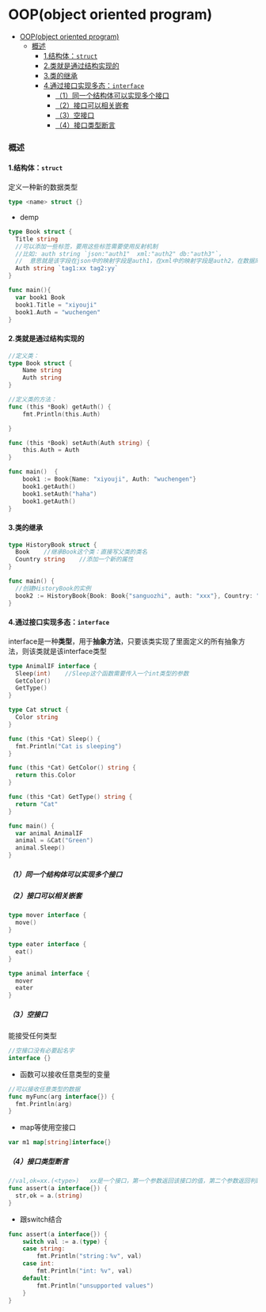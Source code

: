 # OOP(object oriented program)

<!-- @import "[TOC]" {cmd="toc" depthFrom=1 depthTo=6 orderedList=false} -->
<!-- code_chunk_output -->

- [OOP(object oriented program)](#oopobject-oriented-program)
    - [概述](#概述)
      - [1.结构体：`struct`](#1结构体struct)
      - [2.类就是通过结构实现的](#2类就是通过结构实现的)
      - [3.类的继承](#3类的继承)
      - [4.通过接口实现多态：`interface`](#4通过接口实现多态interface)
        - [（1）同一个结构体可以实现多个接口](#1同一个结构体可以实现多个接口)
        - [（2）接口可以相关嵌套](#2接口可以相关嵌套)
        - [（3）空接口](#3空接口)
        - [（4）接口类型断言](#4接口类型断言)

<!-- /code_chunk_output -->

### 概述

#### 1.结构体：`struct`
定义一种新的数据类型
```go
type <name> struct {}
```

* demp
```go
type Book struct {
  Title string  
  //可以添加一些标签，要用这些标签需要使用反射机制
  //比如: auth string `json:"auth1"  xml:"auth2" db:"auth3"`，
  //  意思就是该字段在json中的映射字段是auth1，在xml中的映射字段是auth2，在数据库中映射的字段是auth3
  Auth string `tag1:xx tag2:yy`            
}

func main(){
  var book1 Book
  book1.Title = "xiyouji"
  book1.Auth = "wuchengen"
}
```

#### 2.类就是通过结构实现的
```go
//定义类：
type Book struct {
	Name string
	Auth string
}

//定义类的方法：
func (this *Book) getAuth() {
	fmt.Println(this.Auth)

}

func (this *Book) setAuth(Auth string) {
	this.Auth = Auth
}

func main()  {
	book1 := Book{Name: "xiyouji", Auth: "wuchengen"}
	book1.getAuth()
	book1.setAuth("haha")
	book1.getAuth()
}
```

#### 3.类的继承
```go
type HistoryBook struct {
  Book    //继承Book这个类：直接写父类的类名
  Country string    //添加一个新的属性
}

func main() {
  //创建HistoryBook的实例
  book2 := HistoryBook{Book: Book{"sanguozhi", auth: "xxx"}, Country: "China"}
}
```

#### 4.通过接口实现多态：`interface`
interface是一种**类型**，用于**抽象方法**，只要该类实现了里面定义的所有抽象方法，则该类就是该interface类型
```go
type AnimalIF interface {
  Sleep(int)    //Sleep这个函数需要传入一个int类型的参数
  GetColor()
  GetType()
}

type Cat struct {
  Color string
}

func (this *Cat) Sleep() {
  fmt.Println("Cat is sleeping")
}

func (this *Cat) GetColor() string {
  return this.Color
}

func (this *Cat) GetType() string {
  return "Cat"
}

func main() {
  var animal AnimalIF
  animal = &Cat("Green")
  animal.Sleep()
}
```

##### （1）同一个结构体可以实现多个接口

##### （2）接口可以相关嵌套
```go
type mover interface {
  move()
}

type eater interface {
  eat()
}

type animal interface {
  mover
  eater
}
```

##### （3）空接口
能接受任何类型
```go
//空接口没有必要起名字
interface {}
```

* 函数可以接收任意类型的变量
```go
//可以接收任意类型的数据
func myFunc(arg interface{}) {
  fmt.Println(arg)
}
```

* map等使用空接口
```go
var m1 map[string]interface{}
```

##### （4）接口类型断言
```go
//val,ok=xx.(<type>)   xx是一个接口，第一个参数返回该接口的值，第二个参数返回判断的结果
func assert(a interface{}) {
  str,ok = a.(string)
}
```

* 跟switch结合
```go
func assert(a interface{}) {
	switch val := a.(type) {
	case string:
		fmt.Println("string：%v", val)
	case int:
		fmt.Println("int: %v", val)
	default:
		fmt.Println("unsupported values")
	}
}
```
